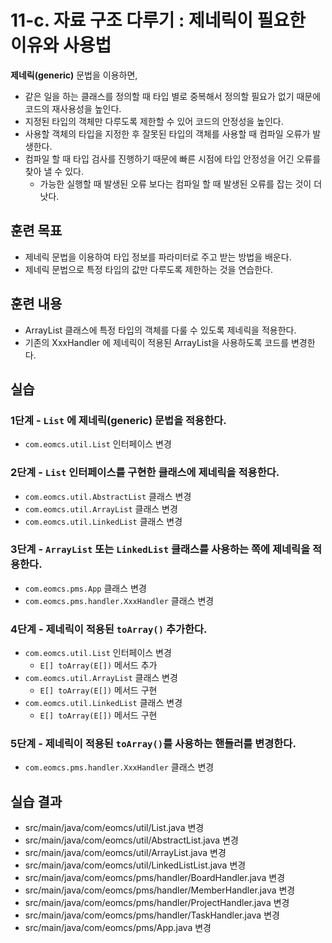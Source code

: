 # 11-c. 자료 구조 다루기 : 제네릭이 필요한 이유와 사용법

**제네릭(generic)** 문법을 이용하면,

- 같은 일을 하는 클래스를 정의할 때 타입 별로 중복해서 정의할 필요가 없기 때문에 코드의 재사용성을 높인다.
- 지정된 타입의 객체만 다루도록 제한할 수 있어 코드의 안정성을 높인다.
- 사용할 객체의 타입을 지정한 후 잘못된 타입의 객체를 사용할 때 컴파일 오류가 발생한다.
- 컴파일 할 때 타입 검사를 진행하기 때문에 빠른 시점에 타입 안정성을 어긴 오류를 찾아 낼 수 있다.
  - 가능한 실행할 때 발생된 오류 보다는 컴파일 할 때 발생된 오류를 잡는 것이 더 낫다.


## 훈련 목표

- 제네릭 문법을 이용하여 타입 정보를 파라미터로 주고 받는 방법을 배운다.
- 제네릭 문법으로 특정 타입의 값만 다루도록 제한하는 것을 연습한다.

## 훈련 내용

- ArrayList 클래스에 특정 타입의 객체를 다룰 수 있도록 제네릭을 적용한다.
- 기존의 XxxHandler 에 제네릭이 적용된 ArrayList을 사용하도록 코드를 변경한다.


## 실습

### 1단계 - `List` 에 제네릭(generic) 문법을 적용한다.

- `com.eomcs.util.List` 인터페이스 변경

### 2단계 - `List` 인터페이스를 구현한 클래스에 제네릭을 적용한다.

- `com.eomcs.util.AbstractList` 클래스 변경
- `com.eomcs.util.ArrayList` 클래스 변경
- `com.eomcs.util.LinkedList` 클래스 변경

### 3단계 - `ArrayList` 또는 `LinkedList` 클래스를 사용하는 쪽에 제네릭을 적용한다.

- `com.eomcs.pms.App` 클래스 변경
- `com.eomcs.pms.handler.XxxHandler` 클래스 변경

### 4단계 - 제네릭이 적용된 `toArray()` 추가한다.

- `com.eomcs.util.List` 인터페이스 변경
  - `E[] toArray(E[])` 메서드 추가
- `com.eomcs.util.ArrayList` 클래스 변경
  - `E[] toArray(E[])` 메서드 구현
- `com.eomcs.util.LinkedList` 클래스 변경
  - `E[] toArray(E[])` 메서드 구현

### 5단계 - 제네릭이 적용된 `toArray()`를 사용하는 핸들러를 변경한다.

- `com.eomcs.pms.handler.XxxHandler` 클래스 변경


## 실습 결과

- src/main/java/com/eomcs/util/List.java 변경
- src/main/java/com/eomcs/util/AbstractList.java 변경
- src/main/java/com/eomcs/util/ArrayList.java 변경
- src/main/java/com/eomcs/util/LinkedListList.java 변경
- src/main/java/com/eomcs/pms/handler/BoardHandler.java 변경
- src/main/java/com/eomcs/pms/handler/MemberHandler.java 변경
- src/main/java/com/eomcs/pms/handler/ProjectHandler.java 변경
- src/main/java/com/eomcs/pms/handler/TaskHandler.java 변경
- src/main/java/com/eomcs/pms/App.java 변경
